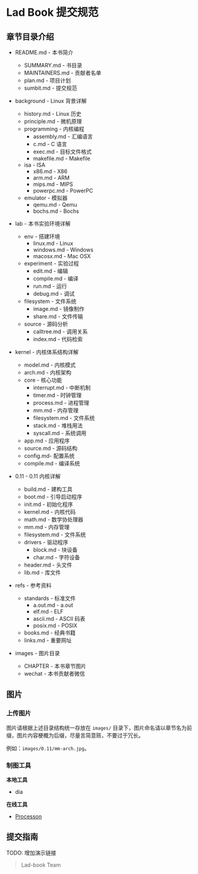 # Lad Book 提交规范

## 章节目录介绍

* README.md - 本书简介
    * SUMMARY.md - 书目录
    * MAINTAINERS.md - 贡献者名单
    * plan.md - 项目计划
    * sumbit.md - 提交规范

* background - Linux 背景详解
    * history.md - Linux 历史
    * principle.md - 微机原理
    * programming - 内核编程
        * assembly.md - 汇编语言
        * c.md - C 语言
        * exec.md - 目标文件格式
        * makefile.md - Makefile
    * isa - ISA
        * x86.md - X86
        * arm.md - ARM
        * mips.md - MIPS
        * powerpc.md - PowerPC
    * emulator - 模拟器
        * qemu.md - Qemu
        * bochs.md - Bochs

* lab - 本书实验环境详解

    * env - 搭建环境
        * linux.md - Linux
        * windows.md - Windows
        * macosx.md - Mac OSX
    * experiment - 实验过程
        * edit.md - 编辑
        * compile.md - 编译
        * run.md - 运行
        * debug.md - 调试
    * filesystem - 文件系统
        * image.md - 镜像制作
        * share.md - 文件传输
    * source - 源码分析
        * calltree.md - 调用关系
        * index.md - 代码检索

* kernel - 内核体系结构详解
    * model.md - 内核模式
    * arch.md  - 内核架构
    * core - 核心功能
        * interrupt.md - 中断机制
        * timer.md - 时钟管理
        * process.md - 进程管理
        * mm.md - 内存管理
        * filesystem.md - 文件系统
        * stack.md - 堆栈用法
        * syscall.md - 系统调用
    * app.md - 应用程序
    * source.md - 源码结构
    * config.md- 配置系统
    * compile.md - 编译系统

* 0.11 - 0.11 内核详解
    * build.md - 建构工具
    * boot.md - 引导启动程序
    * init.md - 初始化程序
    * kernel.md - 内核代码
    * math.md - 数学协处理器
    * mm.md - 内存管理
    * filesystem.md - 文件系统
    * drivers - 驱动程序
      * block.md - 块设备
      * char.md - 字符设备
    * header.md - 头文件
    * lib.md - 库文件

* refs - 参考资料
    * standards - 标准文件
        * a.out.md - a.out
        * elf.md - ELF
        * ascii.md - ASCII 码表
        * posix.md - POSIX
    * books.md - 经典书籍
    * links.md - 重要网址

* images - 图片目录
    * CHAPTER - 本书章节图片
    * wechat - 本书贡献者微信 

## 图片

### 上传图片

图片请根据上述目录结构统一存放在 `images/` 目录下，图片命名请以章节名为前缀，图片内容梗概为后缀，尽量言简意赅，不要过于冗长。

例如：`images/0.11/mm-arch.jpg`。

### 制图工具

**本地工具**

- dia

**在线工具**

- [Processon](https://www.processon.com/diagrams)

## 提交指南

TODO: 增加演示链接

> Lad-book Team

